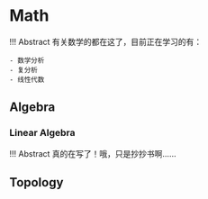 # Math

!!! Abstract 
    有关数学的都在这了，目前正在学习的有：

    - 数学分析
    - 复分析
    - 线性代数 


## Algebra

### Linear Algebra

!!! Abstract
    真的在写了！哦，只是抄抄书啊……

## Topology